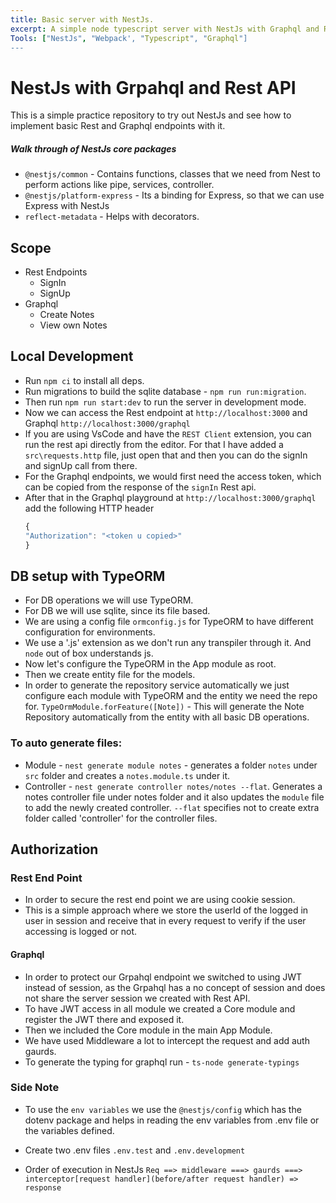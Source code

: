 ```yaml
---
title: Basic server with NestJs.
excerpt: A simple node typescript server with NestJs with Graphql and Rest APIs.
Tools: ["NestJs", "Webpack', "Typescript", "Graphql"]
---
```


# NestJs with Grpahql and Rest API

This is a simple practice repository to try out NestJs and see how to implement basic Rest and Graphql endpoints with it.

##### Walk through of NestJs core packages

- `@nestjs/common` - Contains functions, classes that we need from Nest to perform actions like pipe, services, controller.
- `@nestjs/platform-express` - Its a binding for Express, so that we can use Express with NestJs
- `reflect-metadata` - Helps with decorators.

## Scope

- Rest Endpoints
  - SignIn
  - SignUp
- Graphql
  - Create Notes
  - View own Notes

## Local Development

- Run `npm ci` to install all deps.
- Run migrations to build the sqlite database - `npm run run:migration`.
- Then run `npm run start:dev` to run the server in development mode.
- Now we can access the Rest endpoint at `http://localhost:3000` and Graphql `http://localhost:3000/graphql`
- If you are using VsCode and have the `REST Client` extension, you can run the rest api directly from the editor. For that I have added a `src\requests.http` file, just open that and then you can do the signIn and signUp call from there.
- For the Graphql endpoints, we would first need the access token, which can be copied from the response of the `signIn` Rest api.
- After that in the Graphql playground at `http://localhost:3000/graphql` add the following HTTP header
  ```js
  {
  "Authorization": "<token u copied>"
  }
  ```

## DB setup with TypeORM

- For DB operations we will use TypeORM.
- For DB we will use sqlite, since its file based.
- We are using a config file `ormconfig.js` for TypeORM to have different configuration for environments.
- We use a '.js' extension as we don't run any transpiler through it. And `node` out of box understands js.
- Now let's configure the TypeORM in the App module as root.
- Then we create entity file for the models.
- In order to generate the repository service automatically we just configure each module with TypeORM and the entity we need the repo for.
  `TypeOrmModule.forFeature([Note])` - This will generate the Note Repository automatically from the entity with all basic DB operations.

### To auto generate files:

- Module -
  `nest generate module notes` - generates a folder `notes` under `src` folder and creates a `notes.module.ts` under it.
- Controller -
  `nest generate controller notes/notes --flat`. Generates a notes controller file under notes folder and it also updates the `module` file to add the newly created controller. `--flat` specifies not to create extra folder called 'controller' for the controller files.

## Authorization

### Rest End Point

- In order to secure the rest end point we are using cookie session.
- This is a simple approach where we store the userId of the logged in user in session and receive that in every request to verify if the user accessing is logged or not.

#### Graphql

- In order to protect our Grpahql endpoint we switched to using JWT instead of session, as the Grpahql has a no concept of session and does not share the server session we created with Rest API.
- To have JWT access in all module we created a Core module and register the JWT there and exposed it.
- Then we included the Core module in the main App Module.
- We have used Middleware a lot to intercept the request and add auth gaurds.
- To generate the typing for graphql run - `ts-node generate-typings`

### Side Note

- To use the `env variables` we use the `@nestjs/config` which has the dotenv package and helps in reading the env variables from .env file or the variables defined.
- Create two .env files `.env.test` and `.env.development`

- Order of execution in NestJs
  `Req ==> middleware ===> gaurds ===> interceptor[request handler](before/after request handler) => response`
